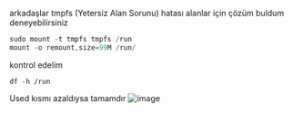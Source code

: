 arkadaşlar tmpfs (Yetersiz Alan Sorunu) hatası alanlar için çözüm buldum deneyebilirsiniz 

```s -ld /run
sudo mount -t tmpfs tmpfs /run  
mount -o remount,size=99M /run/
```

kontrol edelim 

```
df -h /run
```

Used kısmı azaldıysa tamamdır
![image](https://github.com/Emir236070/Sonaric/assets/94224701/a7fcbf3d-2219-4153-922c-043ec09585c8)
